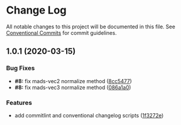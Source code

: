 # Change Log

All notable changes to this project will be documented in this file.
See [Conventional Commits](https://conventionalcommits.org) for commit guidelines.

## 1.0.1 (2020-03-15)

### Bug Fixes

- **#8:** fix mads-vec2 normalize method ([8cc5477](https://github.com/Bartozzz/mads/commit/8cc547712605f4252b9e421782575ab9318377c7))
- **#8:** fix mads-vec3 normalize method ([086a1a0](https://github.com/Bartozzz/mads/commit/086a1a0f12c3b54209084add5e28af19f6ca5217))

### Features

- add commitlint and conventional changelog scripts ([1f3272e](https://github.com/Bartozzz/mads/commit/1f3272ea153f7191287407d63a4a6c6a08214417))
